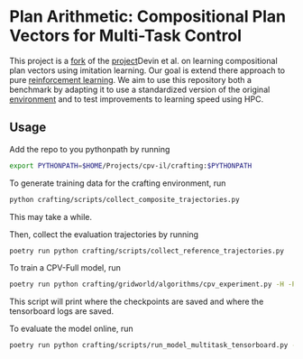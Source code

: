 # Plan Arithmetic: Compositional Plan Vectors for Multi-Task Control

This project is a [fork](https://github.com/cdevin/cpv) of the [project](https://sites.google.com/berkeley.edu/compositionalplanvectors/home)Devin et al. on learning compositional plan vectors using imitation learning. Our goal is extend there approach to pure [reinforcement learning](https://github.com/lauradarcy/CPV_RL). We aim to use this repository both a benchmark by adapting it to use a standardized version of the original [environment](https://github.com/lauradarcy/gym-craftingworld) and to test improvements to learning speed using HPC.

## Usage

Add the repo to you pythonpath by running

```sh
export PYTHONPATH=$HOME/Projects/cpv-il/crafting:$PYTHONPATH
```

To generate training data for the crafting environment, run

```sh
python crafting/scripts/collect_composite_trajectories.py
```

This may take a while.

Then, collect the evaluation trajectories by running

```sh
poetry run python crafting/scripts/collect_reference_trajectories.py
```

To train a CPV-Full model, run

```sh
poetry run python crafting/gridworld/algorithms/cpv_experiment.py -H -P
```

This script will print where the checkpoints are saved and where the tensorboard logs are saved.

To evaluate the model online, run

```sh
poetry run python crafting/scripts/run_model_multitask_tensorboard.py --model [path/to/checkpoints_dir] --tb [path/to/tensorboard_dir] --type V3
```
